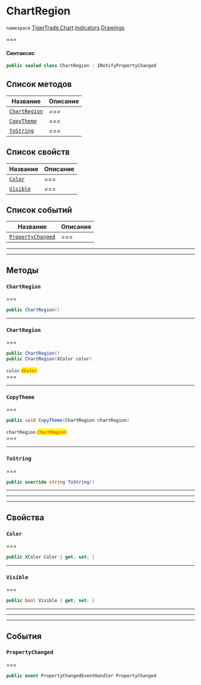 # ChartRegion

`namespace` [TigerTrade.Chart](../../../../).[Indicators](../).[Drawings](./)

\===

#### Синтаксис

```csharp
public sealed class ChartRegion : INotifyPropertyChanged
```

## Список методов

| Название                                              | Описание |
| ----------------------------------------------------- | -------- |
| [`ChartRegion`](chartregion.cs.md#method-chartregion) | _===_    |
| [`CopyTheme`](chartregion.cs.md#method-copytheme)     | _===_    |
| [`ToString`](chartregion.cs.md#method-tostring)       | _===_    |

## Список свойств

| Название                                        | Описание |
| ----------------------------------------------- | -------- |
| [`Color`](chartregion.cs.md#property-color)     | _===_    |
| [`Visible`](chartregion.cs.md#property-visible) | _===_    |

## Список событий

| Название                                                     | Описание |
| ------------------------------------------------------------ | -------- |
| [`PropertyChanged`](chartregion.cs.md#event-propertychanged) | _===_    |

***

***

## Методы

### `ChartRegion` <a href="#method-chartregion" id="method-chartregion"></a>

\===

```csharp
public ChartRegion()
```

***

### `ChartRegion` <a href="#method-chartregion" id="method-chartregion"></a>

\===

```csharp
public ChartRegion()
public ChartRegion(XColor color)
```

`color` _<mark style="color:red;">`XColor`</mark>_\
_===_

***

### `CopyTheme` <a href="#method-copytheme" id="method-copytheme"></a>

\===

```csharp
public void CopyTheme(ChartRegion chartRegion)
```

`chartRegion` _<mark style="color:red;">`ChartRegion`</mark>_\
_===_

***

### `ToString` <a href="#method-tostring" id="method-tostring"></a>

\===

```csharp
public override string ToString()
```

***

***

***

## Свойства

### `Color` <a href="#property-color" id="property-color"></a>

\===

```csharp
public XColor Color { get; set; }
```

***

### `Visible` <a href="#property-visible" id="property-visible"></a>

\===

```csharp
public bool Visible { get; set; }
```

***

***

***

## События

### `PropertyChanged` <a href="#event-propertychanged" id="event-propertychanged"></a>

\===

```csharp
public event PropertyChangedEventHandler PropertyChanged
```
